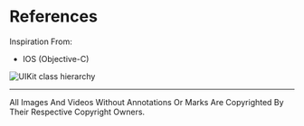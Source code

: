 References
======

Inspiration From:

- IOS (Objective-C)

![UIKit class hierarchy](https://developer.apple.com/library/ios/documentation/uikit/reference/UIKit_Framework/Art/uikit_classes.jpg)


- - - - - -
All Images And Videos Without Annotations Or Marks Are Copyrighted By Their Respective Copyright Owners.
